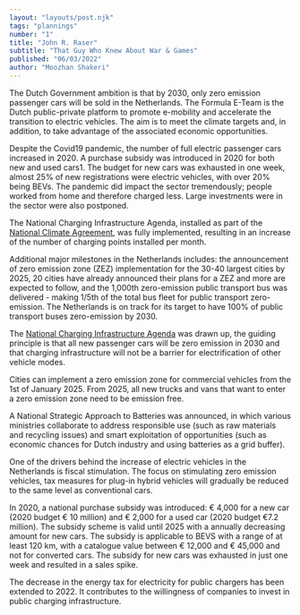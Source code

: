 ```yaml
---
layout: "layouts/post.njk"
tags: "plannings"
number: "1"
title: "John R. Raser"
subtitle: "That Guy Who Knew About War & Games"
published: "06/03/2022"
author: "Moozhan Shakeri"
---
```


The Dutch Government ambition is that by 2030, only zero emission passenger cars will be sold in the Netherlands. The Formula E-Team is the Dutch public-private platform to promote e-mobility and accelerate the transition to electric vehicles. The aim is to meet the climate targets and, in addition, to take advantage of the associated economic opportunities.

Despite the Covid19 pandemic, the number of full electric passenger cars increased in 2020. A purchase subsidy was introduced in 2020 for both new and used cars1. The budget for new cars was exhausted in one week, almost 25% of new registrations were electric vehicles, with over 20% being BEVs. The pandemic did impact the sector tremendously; people worked from home and therefore charged less. Large investments were in the sector were also postponed.

The National Charging Infrastructure Agenda, installed as part of the [National Climate Agreement](https://www.government.nl/documents/reports/2019/06/28/climate-agreement), was fully implemented, resulting in an increase of the number of charging points installed per month.

Additional major milestones in the Netherlands includes: the announcement of zero emission zone (ZEZ) implementation for the 30-40 largest cities by 2025, 20 cities have already announced their plans for a ZEZ and more are expected to follow, and the 1,000th zero-emission public transport bus was delivered - making 1/5th of the total bus fleet for public transport zero-emission. The Netherlands is on track for its target to have 100% of public transport buses zero-emission by 2030.

The [National Charging Infrastructure Agenda](https://english.rvo.nl/sites/default/files/2020/10/Factsheet%20The%20National%20Charging%20Infrastructure%20Agenda.pdf) was drawn up, the guiding principle is that all new passenger cars will be zero emission in 2030 and that charging infrastructure will not be a barrier for electrification of other vehicle modes.

Cities can implement a zero emission zone for commercial vehicles from the 1st of January 2025. From 2025, all new trucks and vans that want to enter a zero emission zone need to be emission free.

A National Strategic Approach to Batteries was announced, in which various ministries collaborate to address responsible use (such as raw materials and recycling issues) and smart exploitation of opportunities (such as economic chances for Dutch industry and using batteries as a grid buffer).

One of the drivers behind the increase of electric vehicles in the Netherlands is fiscal stimulation. The focus on stimulating zero emission vehicles, tax measures for plug-in hybrid vehicles will gradually be reduced to the same level as conventional cars.

In 2020, a national purchase subsidy was introduced: € 4,000 for a new car (2020 budget € 10 million) and € 2,000 for a used car (2020 budget €7.2 million). The subsidy scheme is valid until 2025 with a annually decreasing amount for new cars. The subsidy is applicable to BEVS with a range of at least 120 km, with a catalogue value between € 12,000 and € 45,000 and not for converted cars. The subsidy for new cars was exhausted in just one week and resulted in a sales spike.

The decrease in the energy tax for electricity for public chargers has been extended to 2022. It contributes to the willingness of companies to invest in public charging infrastructure.
